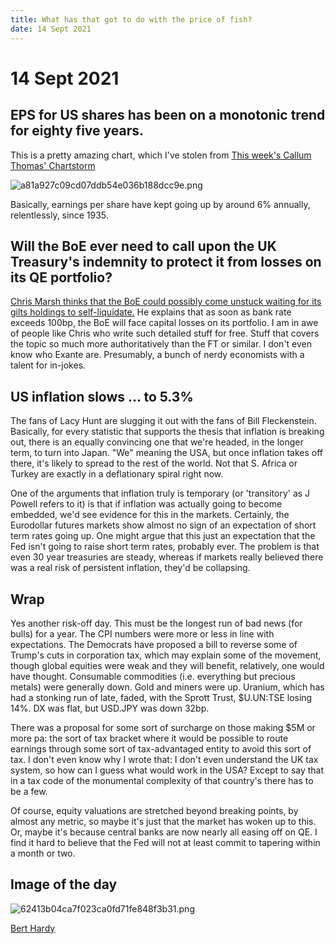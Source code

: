 ```yaml
---
title: What has that got to do with the price of fish?
date: 14 Sept 2021
---
```


# 14 Sept 2021

## EPS for US shares has been on a monotonic trend for eighty five years.
This is a pretty amazing chart, which I've stolen from [This week's Callum Thomas' Chartstorm](https://chartstorm.substack.com/p/weekly-s-and-p500-chartstorm-12-september)

![a81a927c09cd07ddb54e036b188dcc9e.png]({attach}a81a927c09cd07ddb54e036b188dcc9e.png)

Basically, earnings per share have kept going up by around 6% annually, relentlessly, since 1935. 


## Will the BoE ever need to call upon the UK Treasury's indemnity to protect it from losses on its QE portfolio?

[Chris Marsh thinks that the BoE could possibly come unstuck waiting for its gilts holdings to self-liquidate.](https://moneyinsideout.exantedata.com/p/bank-of-england-balance-sheet-shrinkage) He explains that as soon as bank rate exceeds 100bp, the BoE will face capital losses on its portfolio. 
I am in awe of people like Chris who write such detailed stuff for free. Stuff that covers the topic so much more authoritatively than the FT or similar.
I don't even know who Exante are. Presumably, a bunch of nerdy economists with a talent for in-jokes.

## US inflation slows … to 5.3%

The fans of Lacy Hunt are slugging it out with the fans of Bill Fleckenstein. 
Basically, for every statistic that supports the thesis that inflation is breaking out, there is an equally convincing one that we're headed, in the longer term, to turn into Japan.
"We" meaning the USA, but once inflation takes off there, it's likely to spread to the rest of the world. 
Not that S. Africa or Turkey are exactly in a deflationary spiral right now.

One of the arguments that inflation truly is temporary (or 'transitory' as J Powell refers to it) is that if inflation was actually going to become embedded, we'd see evidence for this in the markets.
Certainly, the Eurodollar futures markets show almost no sign of an expectation of short term rates going up.
One might argue that this just an expectation that the Fed isn't going to raise short term rates, probably ever.
The problem is that even 30 year treasuries are steady, whereas if markets really believed there was a real risk of persistent inflation, they'd be collapsing.

## Wrap

Yes another risk-off day.
This must be the longest run of bad news (for bulls) for a year.
The CPI numbers were more or less in line with expectations.
The Democrats have proposed a bill to reverse some of Trump's cuts in corporation tax, which may explain some of the movement,
though global equities were weak and they will benefit, relatively, one would have thought. 
Consumable commodities (i.e. everything but precious metals) were generally down. Gold and miners were up.
Uranium, which has had a stonking run of late, faded, with the Sprott Trust, $U.UN:TSE losing 14%. 
DX was flat, but USD.JPY was down 32bp.

There was a proposal for some sort of surcharge on those making $5M or more pa: the sort of tax bracket where it would be possible to route earnings through some sort of tax-advantaged entity to avoid this sort of tax. I don't even know why I wrote that: I don't even understand the UK tax system, so how can I guess what would work in the USA? Except to say that in a tax code of the monumental complexity of that country's there has to be a few.

Of course, equity valuations are stretched beyond breaking points, by almost any metric, so maybe it's just that the market has woken up to this.
Or, maybe it's because central banks are now nearly all easing off on QE. I find it hard to believe that the Fed will not at least commit to tapering within a month or two.

## Image of the day

![62413b04ca7f023ca0fd71fe848f3b31.png]({attach}62413b04ca7f023ca0fd71fe848f3b31.png)

[Bert Hardy](https://twitter.com/Daniel\_Red\_Eire/status/1437722920625877004?s=20)


